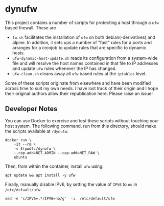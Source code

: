 # dynufw

This project contains a number of scripts for protecting a host through a `ufw`
based firewall. These are

* `fw.sh` facilitates the installation of `ufw` on both debian(-derivatives) and
  alpine. In addition, it sets ups a number of "fast" rules for a ports and
  arranges for a cronjob to update rules that are specific to dynamic hosts.
* `ufw-dynamic-host-update.sh` reads its configuration from a system-wide file
  and will resolve the host names contained in that file to IP addresses and
  update `ufw` rules whenever the IP has changed.
* `ufw-clean.sh` cleans away all `ufw` based rules at the `iptables` level.

Some of these scripts originate from elsewhere and have been modified across
time to suit my own needs. I have lost track of their origin and I hope their
original authors allow their republication here. Please raise an issue!

## Developer Notes

You can use Docker to exercise and test these scripts without touching your host
system. The following command, run from this directory, should make the scripts
available at `/dynufw`:

```shell
docker run \
    -it --rm \
    -v $(pwd):/dynufw \
    --cap-add=NET_ADMIN --cap-add=NET_RAW \
    ubuntu
```

Then, from within the container, install `ufw` using:

```shell
apt update && apt install -y ufw
```

Finally, manually disable IPv6, by setting the value of `IPV6` to `no` in
`/etc/default/ufw`.

```shell
sed -e 's/IPV6=.*/IPV6=no/g'  -i  /etc/default/ufw
```
